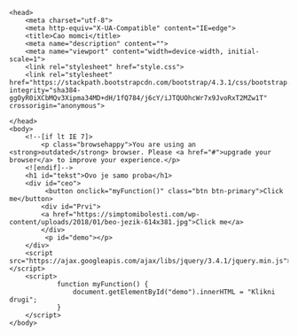 <!DOCTYPE html>
<!--[if lt IE 7]>      <html class="no-js lt-ie9 lt-ie8 lt-ie7"> <![endif]-->
<!--[if IE 7]>         <html class="no-js lt-ie9 lt-ie8"> <![endif]-->
<!--[if IE 8]>         <html class="no-js lt-ie9"> <![endif]-->
<!--[if gt IE 8]><!--> <html class="no-js"> <!--<![endif]-->
    <head>
        <meta charset="utf-8">
        <meta http-equiv="X-UA-Compatible" content="IE=edge">
        <title>Cao momci</title>
        <meta name="description" content="">
        <meta name="viewport" content="width=device-width, initial-scale=1">
        <link rel="stylesheet" href="style.css">
        <link rel="stylesheet" href="https://stackpath.bootstrapcdn.com/bootstrap/4.3.1/css/bootstrap.min.css" integrity="sha384-ggOyR0iXCbMQv3Xipma34MD+dH/1fQ784/j6cY/iJTQUOhcWr7x9JvoRxT2MZw1T" crossorigin="anonymous">
        
    </head>
    <body>
        <!--[if lt IE 7]>
            <p class="browsehappy">You are using an <strong>outdated</strong> browser. Please <a href="#">upgrade your browser</a> to improve your experience.</p>
        <![endif]-->
        <h1 id="tekst">Ovo je samo proba</h1>
        <div id="ceo"> 
             <button onclick="myFunction()" class="btn btn-primary">Click me</button>
            <div id="Prvi">
            <a href="https://simptomibolesti.com/wp-content/uploads/2018/01/beo-jezik-614x381.jpg">Click me</a>
            </div>      
             <p id="demo"></p> 
        </div>
        <script src="https://ajax.googleapis.com/ajax/libs/jquery/3.4.1/jquery.min.js"></script>
        <script>
                function myFunction() {
                    document.getElementById("demo").innerHTML = "Klikni drugi";
                }
        </script>
    </body>
</html>
